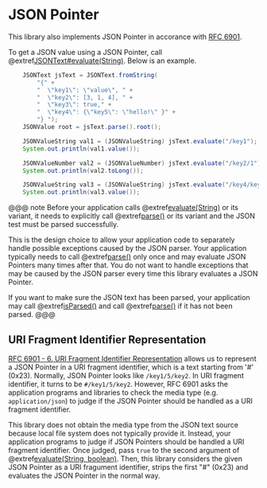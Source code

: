 # JSON Pointer

This library also implements JSON Pointer in accorance with 
[RFC 6901](https://tools.ietf.org/html/rfc6901).

To get a JSON value using a JSON Pointer, call
@extref[JSONText#evaluate(String)](javadoc:JSONText.html#evaluate(java.lang.String)).
Below is an example.

```java
    JSONText jsText = JSONText.fromString(
        "{" +
        "  \"key1\": \"value\", " +
        "  \"key2\": [3, 1, 4], " +
        "  \"key3\": true," +
        "  \"key4\": {\"key5\": \"hello!\" }" +
        "} ");
    JSONValue root = jsText.parse().root();

    JSONValueString val1 = (JSONValueString) jsText.evaluate("/key1");
    System.out.println(val1.value());

    JSONValueNumber val2 = (JSONValueNumber) jsText.evaluate("/key2/1");
    System.out.println(val2.toLong());

    JSONValueString val3 = (JSONValueString) jsText.evaluate("/key4/key5");
    System.out.println(val3.value());
```

@@@ note
Before your application calls
@extref[evaluate(String)](javadoc:JSONText.html#evaluate(java.lang.String))
or its variant, it needs to explicitly call @extref[parse()](javadoc:JSONText.html#parse())
or its variant and the JSON test must be parsed successfully.
 
This is the design choice to allow your application
code to separately handle possible exceptions caused by the JSON parser. Your application
typically needs to call @extref[parse()](javadoc:JSONText.html#parse()) only once and
may evaluate JSON Pointers many times after that. You do not want to handle exceptions
that may be caused by the JSON parser every time this library evaluates a JSON Pointer.

If you want to make sure the JSON text has been parsed, your application may call
@extref[isParsed()](javadoc:JSONText.html#isParsed()) and call
@extref[parse()](javadoc:JSONText.html#parse()) if it has not been parsed.
@@@

## URI Fragment Identifier Representation

[RFC 6901 - 6. URI Fragment Identifier Representation](https://tools.ietf.org/html/rfc6901#section-6)
allows us to represent a JSON Pointer in a URI fragment identifier, which is a text
starting from '#' (0x23). Normally, JSON Pointer looks like `/key1/5/key2`.
In URI fragment identifier, it turns to be `#/key1/5/key2`. However, RFC 6901 asks
the application programs and libraries to check the media type (e.g. `application/json`)
to judge if the JSON Pointer should be handled as a URI fragment identifier.

This library does not obtain the media type from the JSON text source because 
local file system does not typically provide it. Instead, your application programs
to judge if JSON Pointers should be handled a URI fragment identifier. Once judged,
pass `true` to the second argument of  
@extref[evaluate(String, boolean)](javadoc:JSONText.html#evaluate(java.lang.String,boolean)).
Then, this library considers the given JSON Pointer as a URI fragument identifier,
strips the first "#" (0x23) and evaluates the JSON Pointer in the normal way. 

